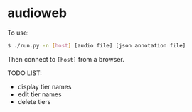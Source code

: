 # audioweb

To use:

```sh
$ ./run.py -n [host] [audio file] [json annotation file]
```

Then connect to `[host]` from a browser.

TODO LIST:
- display tier names
- edit tier names
- delete tiers
